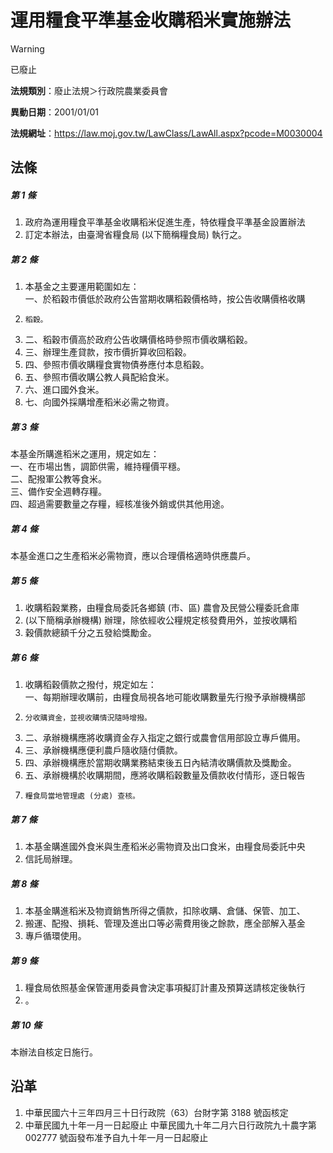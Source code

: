 # 運用糧食平準基金收購稻米實施辦法
> [!WARNING]
> 已廢止

**法規類別**：廢止法規＞行政院農業委員會

**異動日期**：2001/01/01  

**法規網址**：https://law.moj.gov.tw/LawClass/LawAll.aspx?pcode=M0030004



## 法條
##### 第 1 條
1. 政府為運用糧食平準基金收購稻米促進生產，特依糧食平準基金設置辦法
1. 訂定本辦法，由臺灣省糧食局 (以下簡稱糧食局) 執行之。

##### 第 2 條
1. 本基金之主要運用範圍如左：  
一、於稻穀市價低於政府公告當期收購稻穀價格時，按公告收購價格收購
1.     稻穀。
1. 二、稻穀市價高於政府公告收購價格時參照市價收購稻穀。
1. 三、辦理生產貸款，按市價折算收回稻穀。
1. 四、參照市價收購糧食實物債券應付本息稻穀。
1. 五、參照市價收購公教人員配給食米。
1. 六、進口國外食米。
1. 七、向國外採購增產稻米必需之物資。

##### 第 3 條
本基金所購進稻米之運用，規定如左：  
一、在市場出售，調節供需，維持糧價平穩。  
二、配撥軍公教等食米。  
三、備作安全週轉存糧。  
四、超過需要數量之存糧，經核准後外銷或供其他用途。

##### 第 4 條
本基金進口之生產稻米必需物資，應以合理價格適時供應農戶。

##### 第 5 條
1. 收購稻穀業務，由糧食局委託各鄉鎮 (市、區) 農會及民營公糧委託倉庫
1.  (以下簡稱承辦機構) 辦理，除依經收公糧規定核發費用外，並按收購稻
1. 穀價款總額千分之五發給獎勵金。

##### 第 6 條
1. 收購稻穀價款之撥付，規定如左：  
一、每期辦理收購前，由糧食局視各地可能收購數量先行撥予承辦機構部
1.     分收購資金，並視收購情況隨時增撥。
1. 二、承辦機構應將收購資金存入指定之銀行或農會信用部設立專戶備用。
1. 三、承辦機構應便利農戶隨收隨付價款。
1. 四、承辦機構應於當期收購業務結束後五日內結清收購價款及獎勵金。
1. 五、承辦機構於收購期間，應將收購稻穀數量及價款收付情形，逐日報告
1.     糧食局當地管理處 (分處) 查核。

##### 第 7 條
1. 本基金購進國外食米與生產稻米必需物資及出口食米，由糧食局委託中央
1. 信託局辦理。

##### 第 8 條
1. 本基金購進稻米及物資銷售所得之價款，扣除收購、倉儲、保管、加工、
1. 搬運、配撥、損耗、管理及進出口等必需費用後之餘款，應全部解入基金
1. 專戶循環使用。

##### 第 9 條
1. 糧食局依照基金保管運用委員會決定事項擬訂計畫及預算送請核定後執行
1. 。

##### 第 10 條
本辦法自核定日施行。

## 沿革
1. 中華民國六十三年四月三十日行政院（63）台財字第 3188 號函核定
1. 中華民國九十年一月一日起廢止                                  中華民國九十年二月六日行政院九十農字第 002777 號函發布准予自九十年一月一日起廢止
